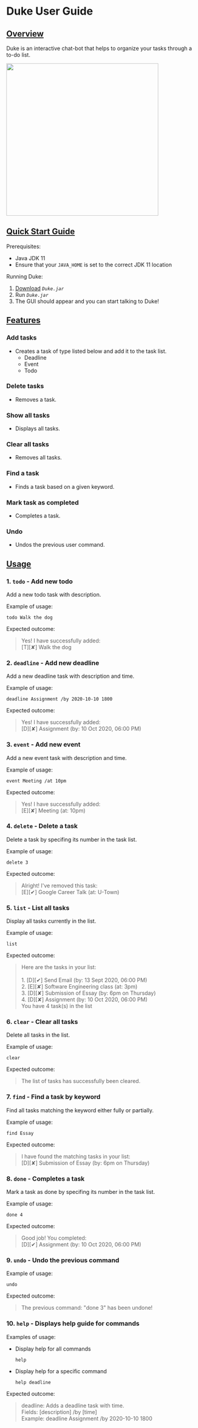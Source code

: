 # Duke User Guide

## <ins>Overview</ins>
Duke is an interactive chat-bot that helps to organize your tasks through a to-do list.

<img src="https://raw.githubusercontent.com/eugene3231/ip/master/docs/Ui.png" width="400">

## <ins>Quick Start Guide</ins>
Prerequisites:

* Java JDK 11
* Ensure that your `JAVA_HOME` is set to the correct JDK 11 location

Running Duke:
  1. [Download](https://github.com/eugene3231/ip/releases) *`Duke.jar`*
  2. Run *`Duke.jar`*
  3. The GUI should appear and you can start talking to Duke!


## <ins>Features</ins>

### Add tasks
* Creates a task of type listed below and add it to the task list.
  - Deadline
  - Event
  - Todo

### Delete tasks
* Removes a task.

### Show all tasks
* Displays all tasks.

### Clear all tasks
* Removes all tasks.

### Find a task
* Finds a task based on a given keyword.

### Mark task as completed
* Completes a task.

### Undo 
* Undos the previous user command.


## <ins>Usage</ins>

### 1. `todo` - Add new todo
Add a new todo task with description. </br>

Example of usage: 

`todo Walk the dog`

Expected outcome:

> Yes! I have successfully added:
</br> [T][✘] Walk the dog

### 2. `deadline` - Add new deadline
Add a new deadline task with description and time. </br>

Example of usage: 

`deadline Assignment /by 2020-10-10 1800`

Expected outcome:

> Yes! I have successfully added:
</br> [D][✘] Assignment (by: 10 Oct 2020, 06:00 PM)

### 3. `event` - Add new event
Add a new event task with description and time. </br>

Example of usage: 

`event Meeting /at 10pm`

Expected outcome:

> Yes! I have successfully added: 
</br> [E][✘] Meeting (at: 10pm)

### 4. `delete` - Delete a task
Delete a task by specifing its number in the task list.

Example of usage: 

`delete 3`

Expected outcome:

> Alright! I've removed this task: 
</br> [E][✔] Google Career Talk (at: U-Town)

### 5. `list` - List all tasks
Display all tasks currently in the list.

Example of usage: 

`list`

Expected outcome:

> Here are the tasks in your list:</br>
</br> 1. [D][✔] Send Email (by: 13 Sept 2020, 06:00 PM)
</br> 2. [E][✘] Software Engineering class (at: 3pm)
</br> 3. [D][✘] Submission of Essay (by: 6pm on Thursday)
</br> 4. [D][✘] Assignment (by: 10 Oct 2020, 06:00 PM)
</br> You have 4 task(s) in the list

### 6. `clear` - Clear all tasks
Delete all tasks in the list.

Example of usage: 

`clear`

Expected outcome:

> The list of tasks has successfully been cleared.

### 7. `find` - Find a task by keyword
Find all tasks matching the keyword either fully or partially.

Example of usage: 

`find Essay`

Expected outcome:

> I have found the matching tasks in your list:
</br> [D][✘] Submission of Essay (by: 6pm on Thursday)

### 8. `done` - Completes a task
Mark a task as done by specifing its number in the task list.

Example of usage: 

`done 4`

Expected outcome:

> Good job! You completed:
</br> [D][✔] Assignment (by: 10 Oct 2020, 06:00 PM)

### 9. `undo` - Undo the previous command
Example of usage: 

`undo`

Expected outcome:

> The previous command: "done 3" has been undone!

### 10. `help` - Displays help guide for commands
Examples of usage: 
* Display help for all commands

  `help`

* Display help for a specific command

  `help deadline`

Expected outcome:

> deadline: Adds a deadline task with time.
</br> Fields: [description] /by [time] 
</br> Example: deadline Assignment /by 2020-10-10 1800
